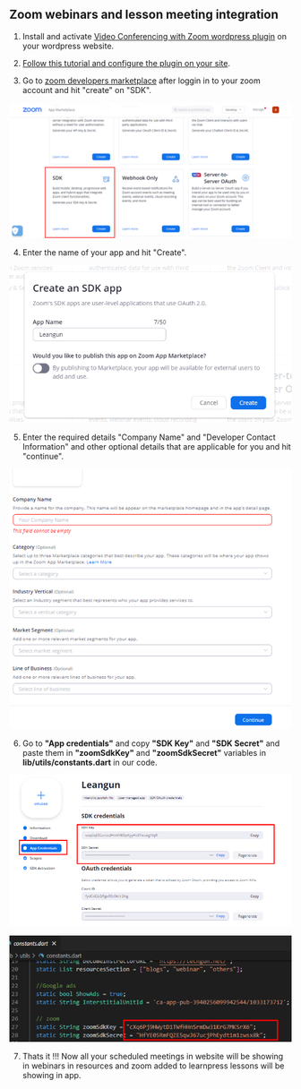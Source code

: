 ## Zoom webinars and lesson meeting integration

1. Install and activate [Video Conferencing with Zoom wordpress plugin](https://wordpress.org/plugins/video-conferencing-with-zoom-api/) on your wordpress website.

2. [Follow this tutorial and configure the plugin on your site](https://thimpress.com/tutorial-to-integrate-zoom-with-learnpress/).

3. Go to [zoom developers marketplace](https://marketplace.zoom.us/develop/create) after loggin in to your zoom account and hit "create" on "SDK".

![57](../images/57.png)

4. Enter the name of your app and hit "Create".

![58](../images/58.png)

5. Enter the required details "Company Name" and "Developer Contact Information" and other optional details that are applicable for you and hit "continue".

![59](../images/59.png)

6. Go to **"App credentials"** and copy **"SDK Key"** and **"SDK Secret"** and paste them in **"zoomSdkKey"** and **"zoomSdkSecret"** variables in **lib/utils/constants.dart** in our code.

![60](../images/60.png)

![61](../images/61.png)

7. Thats it !!! Now all your scheduled meetings in website will be showing in webinars in resources and zoom added to learnpress lessons will be showing in app.